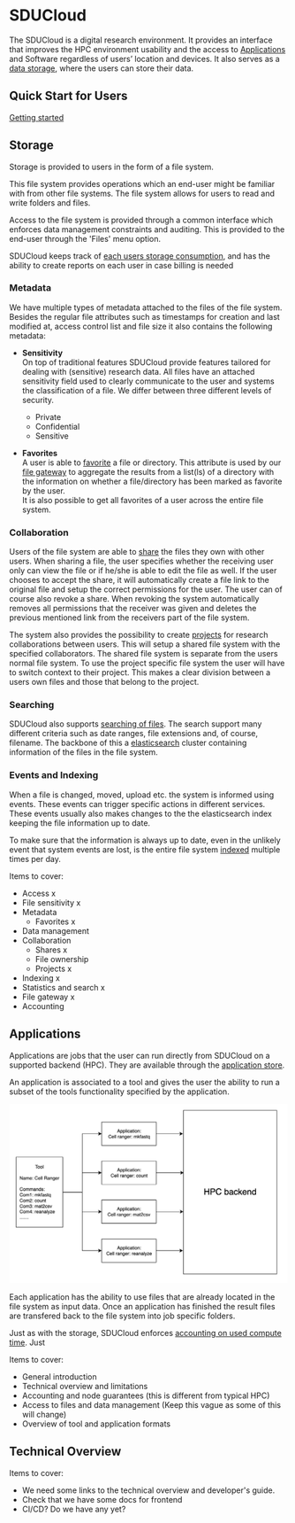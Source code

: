 # SDUCloud

The SDUCloud is a digital research environment. It provides an interface that
improves the HPC environment usability and the access to
[Applications](./app-service) and Software regardless of users’ location and
devices. It also serves as a [data storage](./storage-service), where the
users can store their data.

<!-- TOOD Maybe talk about how this is an integrated platform. -->

## Quick Start for Users

[Getting started](https://escience.sdu.dk/index.php/sducloud/)

## Storage

Storage is provided to users in the form of a file system.

This file system provides operations which an end-user might be familiar with
from other file systems. The file system allows for users to read and write
folders and files.

Access to the file system is provided through a common interface which
enforces data management constraints and auditing. This is provided to the
end-user through the 'Files' menu option.

SDUCloud keeps track of 
[each users storage consumption](./accounting-storage-service), 
and has the ability to 
create reports on each user in case billing is needed

### Metadata

We have multiple types of metadata attached to the files of the file system.
Besides the regular file attributes such as timestamps for creation and last
modified at, access control list and file size it also contains the following
metadata:

- **Sensitivity**   
  On top of traditional features SDUCloud provide features tailored
  for dealing with (sensitive) research data. All files have an attached
  sensitivity field used to clearly communicate to the user and systems the
  classification of a file. We differ between three different levels of
  security.

	- Private
	- Confidential
	- Sensitive

- **Favorites**   
  A user is able to [favorite](./file-favorite-service) a file or directory. 
  This attribute is used by our [file gateway](./file-gateway-service) to 
  aggregate the results from a list(ls) of a directory with the information on 
  whether a file/directory has been marked as favorite by the user.   
  It is also possible to get all favorites of a user across the entire file 
  system.

### Collaboration

Users of the file system are able to [share](./share-service) the files
they own with other users. When sharing a file, the user specifies whether the
receiving user only can view the file or if he/she is able to edit the file as
well. If the user chooses to accept the share, it will automatically create a
file link to the original file and setup the correct permissions for the user.
The user can of course also revoke a share. When revoking the system
automatically removes all permissions that the receiver was given and deletes
the previous mentioned link from the receivers part of the file system.

The system also provides the possibility to create [projects](./project-service)
for research collaborations between users. This will setup a shared file system
with the specified collaborators. The shared file system is separate from the
users normal file system. To use the project specific file system the user will
have to switch context to their project. This makes a clear division between a
users own files and those that belong to the project.

### Searching
SDUCloud also supports [searching of files](./filesearch-service). The search
support many different criteria such as date ranges, file extensions and, of
course, filename. The backbone of this a
[elasticsearch](https://www.elastic.co/products/elasticsearch) cluster
containing information of the files in the file system.

### Events and Indexing
When a file is changed, moved, upload etc. the system is informed using events. 
These events can trigger specific actions in different services. These events 
usually also makes changes to the the elasticsearch index keeping the 
file information up to date.

To make sure that the information is always up to date, even in the unlikely 
event that system events are lost, is the entire file system 
[indexed](./indexing-service) multiple times per day. 



Items to cover:

- Access x
- File sensitivity x
- Metadata
  - Favorites x
- Data management
- Collaboration
  - Shares x
  - File ownership 
  - Projects x
- Indexing x
- Statistics and search x
- File gateway x 
- Accounting

## Applications

Applications are jobs that the user can run directly from SDUCloud on a 
supported backend (HPC). They are available through the 
[application store](./app-service). 

An application is associated to a tool and gives the user the ability to run a 
subset of the tools functionality specified by the application. 

![Application to tool association](./images/ApplicationAndTool.png)

Each application has the ability to use files that are already located in 
the file system as input data. Once an application has finished the result files
are transfered back to the file system into job specific folders.

Just as with the storage, SDUCloud enforces [accounting on used compute
time](./accounting-compute-service). Just 

Items to cover:

- General introduction
- Technical overview and limitations
- Accounting and node guarantees (this is different from typical HPC)
- Access to files and data management (Keep this vague as some of this will
  change)
- Overview of tool and application formats

## Technical Overview

Items to cover:

- We need some links to the technical overview and developer's guide.
- Check that we have some docs for frontend
- CI/CD? Do we have any yet?
